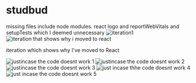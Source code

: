 # studbud
missing files include node modules. react logo and reportWebVitals and setupTests which I deemed unnecessary
![iteration1](https://user-images.githubusercontent.com/80076690/121707544-02b5f700-cb1a-11eb-96b2-29b078147b0f.JPG)
![iteration that shows why i moved to react](https://user-images.githubusercontent.com/80076690/121707557-047fba80-cb1a-11eb-8142-ec75b7a3b56f.JPG)

iteration which shows why I've moved to React 

![justincase the code doesnt work 1](https://user-images.githubusercontent.com/80076690/121707683-25e0a680-cb1a-11eb-9e3a-8dd3bf04ca0c.JPG)
![justincase the code doesnt work 2](https://user-images.githubusercontent.com/80076690/121707686-2711d380-cb1a-11eb-9a1c-6ad3fd4350b3.JPG)
![justincase the code doesnt work 3](https://user-images.githubusercontent.com/80076690/121707687-2711d380-cb1a-11eb-8c5d-1bc6ea4be4e1.JPG)
![just incase thhe code doesnt work 4](https://user-images.githubusercontent.com/80076690/121707690-27aa6a00-cb1a-11eb-9519-bf06bd660368.JPG)
![just incase the code doesnt work 5](https://user-images.githubusercontent.com/80076690/121707691-27aa6a00-cb1a-11eb-9abb-adffa89fe2cf.JPG)
